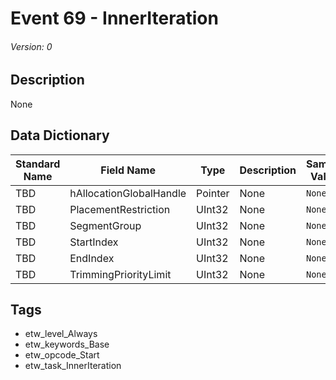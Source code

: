 # Event 69 - InnerIteration
###### Version: 0

## Description
None

## Data Dictionary
|Standard Name|Field Name|Type|Description|Sample Value|
|---|---|---|---|---|
|TBD|hAllocationGlobalHandle|Pointer|None|`None`|
|TBD|PlacementRestriction|UInt32|None|`None`|
|TBD|SegmentGroup|UInt32|None|`None`|
|TBD|StartIndex|UInt32|None|`None`|
|TBD|EndIndex|UInt32|None|`None`|
|TBD|TrimmingPriorityLimit|UInt32|None|`None`|

## Tags
* etw_level_Always
* etw_keywords_Base
* etw_opcode_Start
* etw_task_InnerIteration